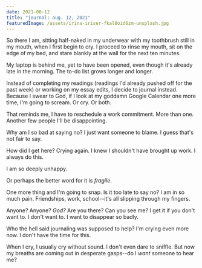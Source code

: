 ```yaml
---
date: 2021-08-12
title: "journal: aug. 12, 2021"
featuredImage: /assets/irina-iriser-fkal8oid6zm-unsplash.jpg
---
```

So there I am, sitting half-naked in my underwear with my toothbrush still in my mouth, when I first begin to cry. I proceed to rinse my mouth, sit on the edge of my bed, and stare blankly at the wall for the next ten minutes.

My laptop is behind me, yet to have been opened, even though it's already late in the morning. The to-do list grows longer and longer.

Instead of completing my readings (readings I'd already pushed off for the past week) or working on my essay edits, I decide to journal instead. Because I swear to God, if I look at my goddamn Google Calendar one more time, I'm going to scream. Or cry. Or both.

That reminds me, I have to reschedule a work commitment. More than one. Another few people I'll be disappointing.

Why am I so bad at saying no? I just want someone to blame. I guess that's not fair to say.

How did I get here? Crying again. I knew I shouldn't have brought up work. I always do this.

I am so deeply unhappy.

Or perhaps the better word for it is *fragile*.

One more thing and I'm going to snap. Is it too late to say no? I am in so much pain. Friendships, work, school--it's all slipping through my fingers.

Anyone? Anyone? *God?* Are you there? Can you see me? I get it if you don't want to. I don't want to. I want to disappear so badly. 

Who the hell said journaling was supposed to help? I'm crying even more now. I don't have the time for this.

When I cry, I usually cry without sound. I don't even dare to sniffle. But now my breaths are coming out in desperate gasps--do I *want* someone to hear me?